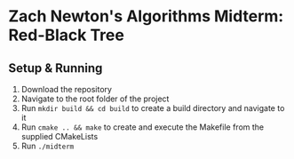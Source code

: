 # Zach Newton's Algorithms Midterm: Red-Black Tree

## Setup & Running
1. Download the repository
2. Navigate to the root folder of the project
3. Run `mkdir build && cd build` to create a build directory and navigate to it
4. Run `cmake .. && make` to create and execute the Makefile from the supplied CMakeLists
5. Run `./midterm`
